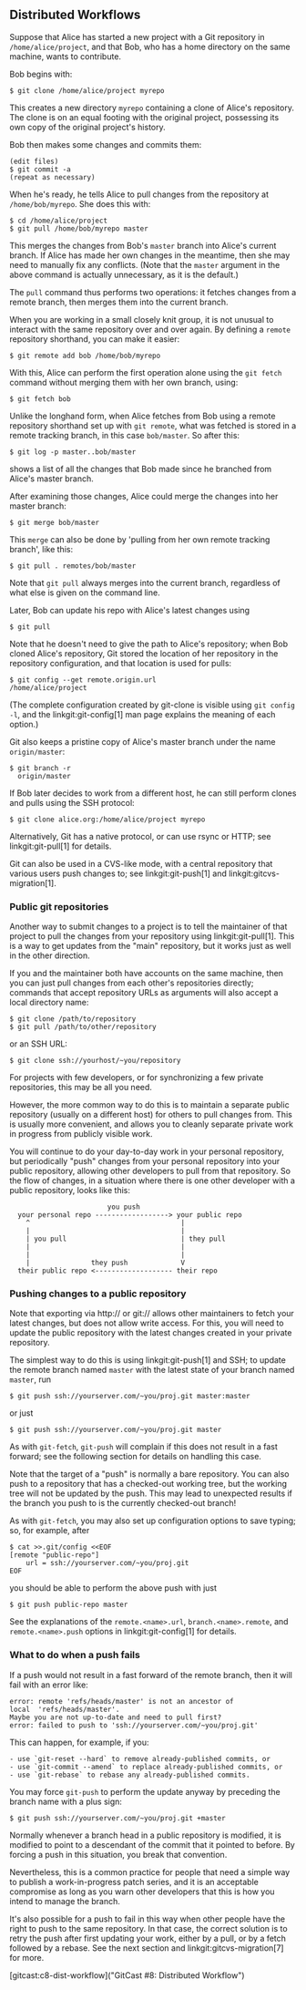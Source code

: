 ## Distributed Workflows ##

Suppose that Alice has started a new project with a Git repository in
`/home/alice/project`, and that Bob, who has a home directory on the
same machine, wants to contribute.

Bob begins with:

    $ git clone /home/alice/project myrepo

This creates a new directory `myrepo` containing a clone of Alice's
repository.  The clone is on an equal footing with the original
project, possessing its own copy of the original project's history.

Bob then makes some changes and commits them:

    (edit files)
    $ git commit -a
    (repeat as necessary)

When he's ready, he tells Alice to pull changes from the repository
at `/home/bob/myrepo`.  She does this with:

    $ cd /home/alice/project
    $ git pull /home/bob/myrepo master

This merges the changes from Bob's `master` branch into Alice's
current branch.  If Alice has made her own changes in the meantime,
then she may need to manually fix any conflicts.  (Note that the
`master` argument in the above command is actually unnecessary, as it
is the default.)

The `pull` command thus performs two operations: it fetches changes
from a remote branch, then merges them into the current branch.

When you are working in a small closely knit group, it is not unusual
to interact with the same repository over and over again.  By defining
a `remote` repository shorthand, you can make it easier:

    $ git remote add bob /home/bob/myrepo

With this, Alice can perform the first operation alone using the
`git fetch` command without merging them with her own branch,
using:

    $ git fetch bob

Unlike the longhand form, when Alice fetches from Bob using a
remote repository shorthand set up with `git remote`, what was
fetched is stored in a remote tracking branch, in this case
`bob/master`.  So after this:

    $ git log -p master..bob/master

shows a list of all the changes that Bob made since he branched from
Alice's master branch.

After examining those changes, Alice could merge the changes into her
master branch:

    $ git merge bob/master

This `merge` can also be done by 'pulling from her own remote
tracking branch', like this:

    $ git pull . remotes/bob/master

Note that `git pull` always merges into the current branch,
regardless of what else is given on the command line.

Later, Bob can update his repo with Alice's latest changes using

    $ git pull

Note that he doesn't need to give the path to Alice's repository;
when Bob cloned Alice's repository, Git stored the location of her
repository in the repository configuration, and that location is
used for pulls:

    $ git config --get remote.origin.url
    /home/alice/project

(The complete configuration created by git-clone is visible using
`git config -l`, and the linkgit:git-config[1] man page
explains the meaning of each option.)

Git also keeps a pristine copy of Alice's master branch under the
name `origin/master`:

    $ git branch -r
      origin/master

If Bob later decides to work from a different host, he can still
perform clones and pulls using the SSH protocol:

    $ git clone alice.org:/home/alice/project myrepo

Alternatively, Git has a native protocol, or can use rsync or HTTP;
see linkgit:git-pull[1] for details.

Git can also be used in a CVS-like mode, with a central repository
that various users push changes to; see linkgit:git-push[1] and
linkgit:gitcvs-migration[1].


### Public git repositories ###

Another way to submit changes to a project is to tell the maintainer
of that project to pull the changes from your repository using
linkgit:git-pull[1].  This is a way to get updates from the "main"
repository, but it works just as well in the other direction.

If you and the maintainer both have accounts on the same machine, then
you can just pull changes from each other's repositories directly;
commands that accept repository URLs as arguments will also accept a
local directory name:

    $ git clone /path/to/repository
    $ git pull /path/to/other/repository

or an SSH URL:

    $ git clone ssh://yourhost/~you/repository

For projects with few developers, or for synchronizing a few private
repositories, this may be all you need.

However, the more common way to do this is to maintain a separate public
repository (usually on a different host) for others to pull changes
from.  This is usually more convenient, and allows you to cleanly
separate private work in progress from publicly visible work.

You will continue to do your day-to-day work in your personal
repository, but periodically "push" changes from your personal
repository into your public repository, allowing other developers to
pull from that repository.  So the flow of changes, in a situation
where there is one other developer with a public repository, looks
like this:

                            you push
      your personal repo ------------------> your public repo
    	^                                     |
    	|                                     |
    	| you pull                            | they pull
    	|                                     |
    	|                                     |
    	|               they push             V
      their public repo <------------------- their repo
      


### Pushing changes to a public repository ###

Note that exporting via http:// or git:// allows other maintainers to fetch
your latest changes, but does not allow write access.  For this, you will need
to update the public repository with the latest changes created in your private
repository.

The simplest way to do this is using linkgit:git-push[1] and SSH; to
update the remote branch named `master` with the latest state of your
branch named `master`, run

    $ git push ssh://yourserver.com/~you/proj.git master:master

or just

    $ git push ssh://yourserver.com/~you/proj.git master

As with `git-fetch`, `git-push` will complain if this does not result in a fast
forward; see the following section for details on handling this case.

Note that the target of a "push" is normally a bare repository.  You
can also push to a repository that has a checked-out working tree, but
the working tree will not be updated by the push.  This may lead to
unexpected results if the branch you push to is the currently
checked-out branch!

As with `git-fetch`, you may also set up configuration options to save typing;
so, for example, after

    $ cat >>.git/config <<EOF
    [remote "public-repo"]
    	url = ssh://yourserver.com/~you/proj.git
    EOF

you should be able to perform the above push with just

    $ git push public-repo master

See the explanations of the `remote.<name>.url`, `branch.<name>.remote`,
and `remote.<name>.push` options in linkgit:git-config[1] for
details.

### What to do when a push fails ###

If a push would not result in a fast forward of the remote branch,
then it will fail with an error like:

    error: remote 'refs/heads/master' is not an ancestor of
    local  'refs/heads/master'.
    Maybe you are not up-to-date and need to pull first?
    error: failed to push to 'ssh://yourserver.com/~you/proj.git'

This can happen, for example, if you:

	- use `git-reset --hard` to remove already-published commits, or
	- use `git-commit --amend` to replace already-published commits, or
	- use `git-rebase` to rebase any already-published commits.

You may force `git-push` to perform the update anyway by preceding the
branch name with a plus sign:

    $ git push ssh://yourserver.com/~you/proj.git +master

Normally whenever a branch head in a public repository is modified, it
is modified to point to a descendant of the commit that it pointed to
before.  By forcing a push in this situation, you break that convention.

Nevertheless, this is a common practice for people that need a simple
way to publish a work-in-progress patch series, and it is an acceptable
compromise as long as you warn other developers that this is how you
intend to manage the branch.

It's also possible for a push to fail in this way when other people
have the right to push to the same repository.  In that case, the
correct solution is to retry the push after first updating your work,
either by a pull, or by a fetch followed by a rebase. See the next
section and linkgit:gitcvs-migration[7] for more.

[gitcast:c8-dist-workflow]("GitCast #8: Distributed Workflow")
